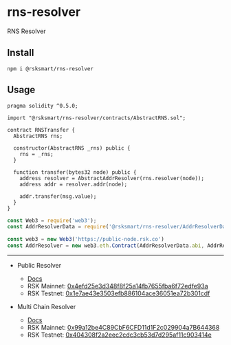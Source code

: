 # rns-resolver

RNS Resolver

## Install

```
npm i @rsksmart/rns-resolver
```

## Usage

```solidity
pragma solidity ^0.5.0;

import "@rsksmart/rns-resolver/contracts/AbstractRNS.sol";

contract RNSTransfer {
  AbstractRNS rns;

  constructor(AbstractRNS _rns) public {
    rns = _rns;
  }

  function transfer(bytes32 node) public {
    address resolver = AbstractAddrResolver(rns.resolver(node));
    address addr = resolver.addr(node);

    addr.transfer(msg.value);
  }
}
```

```js
const Web3 = require('web3');
const AddrResolverData = require('@rsksmart/rns-resolver/AddrResolverData.json');

const web3 = new Web3('https://public-node.rsk.co')
const AddrResolver = new web3.eth.Contract(AddrResolverData.abi, AddrResolverData.address.rskMainnet);
```


---

- Public Resolver
  - [Docs](https://developers.rsk.co/rif/rns/architecture/RSKResolver/)
  - RSK Mainnet: [0x4efd25e3d348f8f25a14fb7655fba6f72edfe93a](https://explorer.rsk.co/address/0x4efd25e3d348f8f25a14fb7655fba6f72edfe93a)
  - RSK Testnet: [0x1e7ae43e3503efb886104ace36051ea72b301cdf](https://explorer.testnet.rsk.co/address/0x1e7ae43e3503efb886104ace36051ea72b301cdf)

- Multi Chain Resolver
  - [Docs](https://developers.rsk.co/rif/rns/architecture/MultiCryptoResolver/)
  - RSK Mainnet: [0x99a12be4C89CbF6CFD11d1F2c029904a7B644368](https://explorer.rsk.co/address/0x99a12be4C89CbF6CFD11d1F2c029904a7B644368)
  - RSK Testnet: [0x404308f2a2eec2cdc3cb53d7d295af11c903414e](https://explorer.testnet.rsk.co/address/0x404308f2a2eec2cdc3cb53d7d295af11c903414e)
